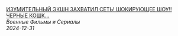 <!--2024-12-31 12:00:27-->
<div class="yb">
  <a class="nodecor" href="/index.html?filmy/izumitelnyj_ekshn_zahvatil_set_shokirujushchee_shou_chernye_koshki">
    <img class="preview" data-videoid="G0LKE1nCLtw" src="https://i4.ytimg.com/vi/G0LKE1nCLtw/hqdefault.jpg" align="middle" alt="">
  </a>
  <div class="inlbl text">
    <a class="nodecor" href="/index.html?filmy/izumitelnyj_ekshn_zahvatil_set_shokirujushchee_shou_chernye_koshki">ИЗУМИТЕЛЬНЫЙ ЭКШН ЗАХВАТИЛ СЕТЬ! ШОКИРУЮЩЕЕ ШОУ!!ЧЕРНЫЕ КОШК...</a><br>
    <i class="smaller2">Военные Фильмы и Сериалы</i><br>
    <i class="smaller3">2024-12-31</i>
  </div>
</div>
